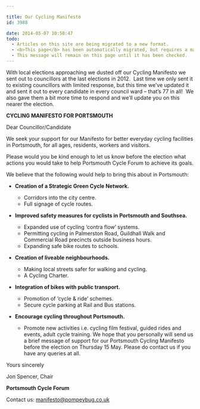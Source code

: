 ```yaml
---

title: Our Cycling Manifesto
id: 3988

date: 2014-05-07 10:50:47
todo:
  - Articles on this site are being migrated to a new format.
  - <b>This page</b> has been automatically migrated, but requires a manual check-&amp;-tune to ensure the format and links all work as expected.
  - This message will remain on this page until it has been checked.
---
```


With local elections approaching we dusted off our Cycling Manifesto we sent out to councillors at the last elections in 2012.  Last time we only sent it to existing councillors with limited response, but this time we’ve updated it and sent it out to every candidate in every council ward – that’s 77 in all!  We also gave them a bit more time to respond and we’ll update you on this nearer the election.


**CYCLING MANIFESTO FOR PORTSMOUTH**

Dear Councillor/Candidate

We seek your support for our Manifesto for better everyday cycling facilities in Portsmouth, for all ages, residents, workers and visitors.

Please would you be kind enough to let us know before the election what actions you would take to help Portsmouth Cycle Forum to achieve its goals.

We believe that the following would help to bring this about in Portsmouth:

*   **Creation of a Strategic Green Cycle Network.**

    *   Corridors into the city centre.
    *   Full signage of cycle routes.

*   **Improved safety measures for cyclists in Portsmouth and Southsea.**

    *   Expanded use of cycling ‘contra flow’ systems.
    *   Permitting cycling in Palmerston Road, Guildhall Walk and Commercial Road precincts outside business hours.
    *   Expanding safe bike routes to schools.

*   **Creation of liveable neighbourhoods.**

    *   Making local streets safer for walking and cycling.
    *   A Cycling Charter.

*   **Integration of bikes with public transport.**

    *   Promotion of ‘cycle &amp; ride’ schemes.
    *   Secure cycle parking at Rail and Bus stations.

*   **Encourage cycling throughout Portsmouth.**

    *   Promote new activities i.e. cycling film festival, guided rides and events, adult cycle training.
We hope that you personally will send us a brief message of support for our Portsmouth Cycling Manifesto before the election on Thursday 15 May. Please do contact us if you have any queries at all.

Yours sincerely

Jon Spencer, Chair

**Portsmouth Cycle Forum**


Contact us: manifesto@pompeybug.co.uk